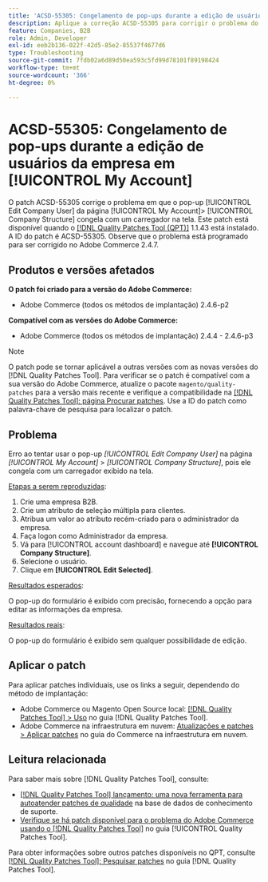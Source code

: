 ```yaml
---
title: 'ACSD-55305: Congelamento de pop-ups durante a edição de usuários da empresa em [!UICONTROL My Account]'
description: Aplique a correção ACSD-55305 para corrigir o problema do Adobe Commerce em que o pop-up [!UICONTROL Edit Company User] no &gt; [!UICONTROL My Account] da página congela com um carregador na tela.[!UICONTROL Company Structure]
feature: Companies, B2B
role: Admin, Developer
exl-id: eeb2b136-022f-42d5-85e2-85537f4677d6
type: Troubleshooting
source-git-commit: 7fdb02a6d89d50ea593c5fd99d78101f89198424
workflow-type: tm+mt
source-wordcount: '366'
ht-degree: 0%

---
```


# ACSD-55305: Congelamento de pop-ups durante a edição de usuários da empresa em [!UICONTROL My Account]

O patch ACSD-55305 corrige o problema em que o pop-up [!UICONTROL Edit Company User] da página [!UICONTROL My Account]> [!UICONTROL Company Structure] congela com um carregador na tela. Este patch está disponível quando o [[!DNL Quality Patches Tool (QPT)]](https://experienceleague.adobe.com/pt-br/docs/commerce-operations/tools/quality-patches-tool/quality-patches-tool-to-self-serve-quality-patches) 1.1.43 está instalado. A ID do patch é ACSD-55305. Observe que o problema está programado para ser corrigido no Adobe Commerce 2.4.7.

## Produtos e versões afetados

**O patch foi criado para a versão do Adobe Commerce:**

* Adobe Commerce (todos os métodos de implantação) 2.4.6-p2

**Compatível com as versões do Adobe Commerce:**

* Adobe Commerce (todos os métodos de implantação) 2.4.4 - 2.4.6-p3

>[!NOTE]
>
>O patch pode se tornar aplicável a outras versões com as novas versões do [!DNL Quality Patches Tool]. Para verificar se o patch é compatível com a sua versão do Adobe Commerce, atualize o pacote `magento/quality-patches` para a versão mais recente e verifique a compatibilidade na [[!DNL Quality Patches Tool]: página Procurar patches](https://experienceleague.adobe.com/tools/commerce-quality-patches/index.html?lang=pt-BR). Use a ID do patch como palavra-chave de pesquisa para localizar o patch.

## Problema

Erro ao tentar usar o pop-up *[!UICONTROL Edit Company User]* na página *[!UICONTROL My Account]* > *[!UICONTROL Company Structure]*, pois ele congela com um carregador exibido na tela.

<u>Etapas a serem reproduzidas</u>:

1. Crie uma empresa B2B.
1. Crie um atributo de seleção múltipla para clientes.
1. Atribua um valor ao atributo recém-criado para o administrador da empresa.
1. Faça logon como Administrador da empresa.
1. Vá para [!UICONTROL account dashboard] e navegue até **[!UICONTROL Company Structure]**.
1. Selecione o usuário.
1. Clique em **[!UICONTROL Edit Selected]**.

<u>Resultados esperados</u>:

O pop-up do formulário é exibido com precisão, fornecendo a opção para editar as informações da empresa.

<u>Resultados reais</u>:

O pop-up do formulário é exibido sem qualquer possibilidade de edição.

## Aplicar o patch

Para aplicar patches individuais, use os links a seguir, dependendo do método de implantação:

* Adobe Commerce ou Magento Open Source local: [[!DNL Quality Patches Tool] > Uso](/help/tools/quality-patches-tool/usage.md) no guia [!DNL Quality Patches Tool].
* Adobe Commerce na infraestrutura em nuvem: [Atualizações e patches > Aplicar patches](https://experienceleague.adobe.com/docs/commerce-cloud-service/user-guide/develop/upgrade/apply-patches.html?lang=pt-BR) no guia do Commerce na infraestrutura em nuvem.

## Leitura relacionada

Para saber mais sobre [!DNL Quality Patches Tool], consulte:

* [[!DNL Quality Patches Tool] lançamento: uma nova ferramenta para autoatender patches de qualidade](https://experienceleague.adobe.com/pt-br/docs/commerce-operations/tools/quality-patches-tool/quality-patches-tool-to-self-serve-quality-patches) na base de dados de conhecimento de suporte.
* [Verifique se há patch disponível para o problema do Adobe Commerce usando o  [!DNL Quality Patches Tool]](/help/tools/quality-patches-tool/patches-available-in-qpt/check-patch-for-magento-issue-with-magento-quality-patches.md) no guia [!UICONTROL Quality Patches Tool].


Para obter informações sobre outros patches disponíveis no QPT, consulte [[!DNL Quality Patches Tool]: Pesquisar patches](https://experienceleague.adobe.com/tools/commerce-quality-patches/index.html?lang=pt-BR) no guia [!DNL Quality Patches Tool].
